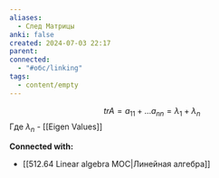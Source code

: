 ```yaml
---
aliases:
  - След Матрицы
anki: false
created: 2024-07-03 22:17
parent: 
connected:
  - "#обс/linking"
tags:
  - content/empty
---
```



$$
tr A = a_{11} + ... a_{nn} = \lambda_1 + \lambda_n
$$
Где $\lambda_n$ - [[Eigen Values]] 












**Connected with:**
- [[512.64  Linear algebra MOC|Линейная алгебра]]


